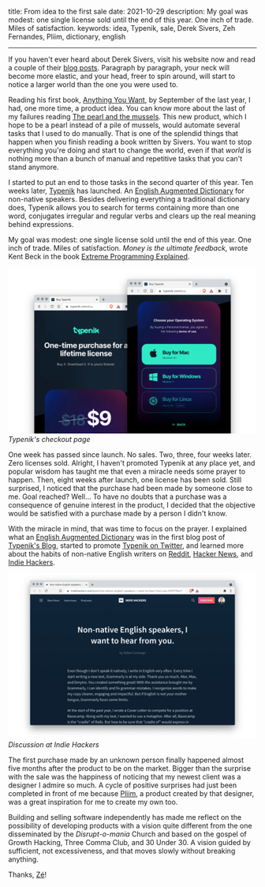 title: From idea to the first sale
date: 2021-10-29
description: My goal was modest: one single license sold until the end of this year. One inch of trade. Miles of satisfaction.
keywords: idea, Typenik, sale, Derek Sivers, Zeh Fernandes, Pliim, dictionary, english

---

If you haven't ever heard about Derek Sivers, visit his website now and read a couple of their [blog posts](https://sive.rs/blog). Paragraph by paragraph, your neck will become more elastic, and your head, freer to spin around, will start to notice a larger world than the one you were used to.

Reading his first book, [Anything You Want](https://www.amazon.com.br/Anything-You-Want-Lessons-Entrepreneur/dp/0241209048), by September of the last year, I had, one more time, a product idea. You can know more about the last of my failures reading [The pearl and the mussels](../the-pearl-and-the-mussels/). This new product, which I hope to be a pearl instead of a pile of mussels, would automate several tasks that I used to do manually. That is one of the splendid things that happen when you finish reading a book written by Sivers. You want to stop everything you're doing and start to change the world, even if that *world* is nothing more than a bunch of manual and repetitive tasks that you can't stand anymore.

I started to put an end to those tasks in the second quarter of this year. Ten weeks later, [Typenik](https://typenik.com/) has launched. An [English Augmented Dictionary](../why-i-built-an-english-augmented-dictionary/) for non-native speakers. Besides delivering everything a traditional dictionary does, Typenik allows you to search for terms containing more than one word, conjugates irregular and regular verbs and clears up the real meaning behind expressions.

My goal was modest: one single license sold until the end of this year. One inch of trade. Miles of satisfaction. *Money is the ultimate feedback*, wrote Kent Beck in the book [Extreme Programming Explained](https://www.amazon.com/-/es/gp/product/0321278658).

![Typenik's checkout page](../../images/typenik-checkout-page.png)  
_Typenik's checkout page_

One week has passed since launch. No sales. Two, three, four weeks later. Zero licenses sold. Alright, I haven't promoted Typenik at any place yet, and popular wisdom has taught me that even a miracle needs some prayer to happen. Then, eight weeks after launch, one license has been sold. Still surprised, I noticed that the purchase had been made by someone close to me. Goal reached? Well… To have no doubts that a purchase was a consequence of genuine interest in the product, I decided that the objective would be satisfied with a purchase made by a person I didn't know.

With the miracle in mind, that was time to focus on the prayer. I explained what an [English Augmented Dictionary](https://typenik.com/blog/what-is-an-english-augmented-dictionary/) was in the first blog post of [Typenik's Blog](https://typenik.com/blog/), started to promote [Typenik on Twitter](https://twitter.com/typenik), and learned more about the habits of non-native English writers on [Reddit](https://www.reddit.com/r/EnglishLearning/comments/pupqbb/nonnative_english_speakers_i_want_to_hear_from_you/), [Hacker News](https://news.ycombinator.com/item?id=28646069#28646878), and [Indie Hackers](https://www.indiehackers.com/post/non-native-english-speakers-i-want-to-hear-from-you-07477fba11).

![Discussion at Indie Hackers](../../images/typenik-indie-hackers.png)  
_Discussion at Indie Hackers_

The first purchase made by an unknown person finally happened almost five months after the product to be on the market. Bigger than the surprise with the sale was the happiness of noticing that my newest client was a designer I admire so much. A cycle of positive surprises had just been completed in front of me because [Pliim](https://pliim.app/), a product created by that designer, was a great inspiration for me to create my own too.

Building and selling software independently has made me reflect on the possibility of developing products with a vision quite different from the one disseminated by the *Disrupt-o-mania* Church and based on the gospel of Growth Hacking, Three Comma Club, and 30 Under 30. A vision guided by sufficient, not excessiveness, and that moves slowly without breaking anything.

Thanks, [Zé](https://twitter.com/zehf)!
